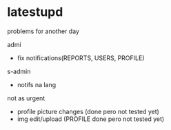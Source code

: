 # latestupd
problems for another day  

admi 
- fix notifications(REPORTS, USERS, PROFILE)

s-admin
- notifs na lang

not as urgent
- profile picture changes  (done pero not tested yet)
- img edit/upload (PROFILE done pero not tested yet)
